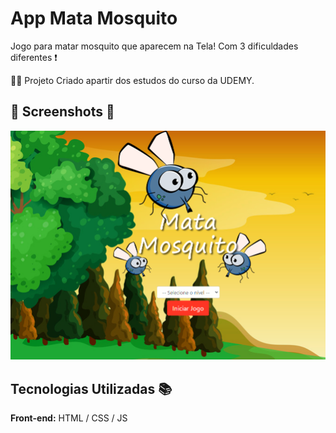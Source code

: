 # App Mata Mosquito
Jogo para matar mosquito que aparecem na Tela! Com 3 dificuldades diferentes ❗️

🧑‍💻 Projeto Criado apartir dos estudos do curso da UDEMY.


## 📸 Screenshots 📸

![App Screenshot](mata_mosquito/jogoCompleto/imagens/readme.png)

## Tecnologias Utilizadas 📚

**Front-end:** HTML / CSS / JS




